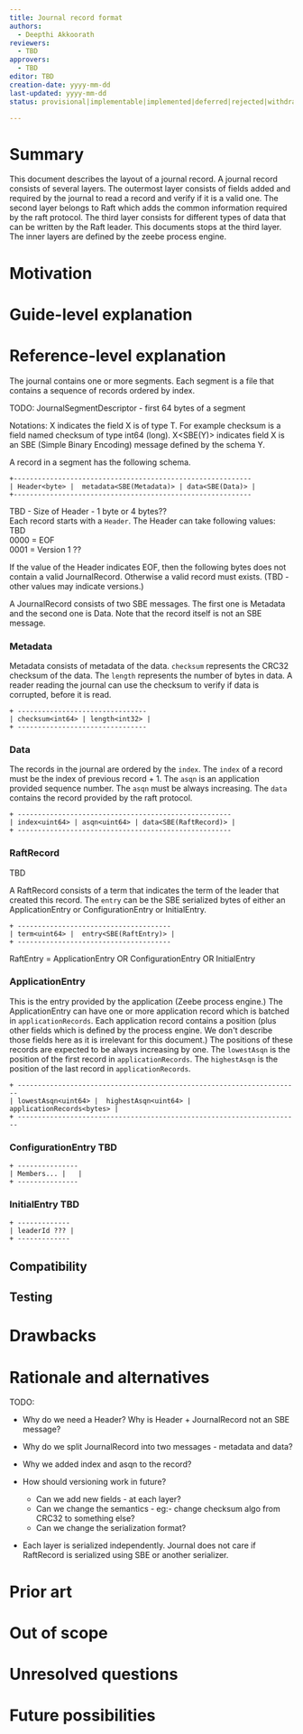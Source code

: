 ```yaml
---
title: Journal record format
authors:
  - Deepthi Akkoorath
reviewers:
  - TBD
approvers:
  - TBD
editor: TBD
creation-date: yyyy-mm-dd
last-updated: yyyy-mm-dd
status: provisional|implementable|implemented|deferred|rejected|withdrawn|replaced

---
```


# Summary
[summary]: #summary


This document describes the layout of a journal record. A journal record consists of several layers. The outermost layer consists of fields added and required by the journal to read a record and verify if it is a valid one. The second layer belongs to Raft which adds the common information required by the raft protocol. The third layer consists for different types of data that can be written by the Raft leader. This documents stops at the third layer. The inner layers are defined by the zeebe process engine.


# Motivation
[motivation]: #motivation

<!--
- [ ] Why are we doing this?
- [ ] What problem are we solving?
- [ ] What is the expected outcome?
-->

# Guide-level explanation
[guide-level-explanation]: #guide-level-explanation


# Reference-level explanation
[reference-level-explanation]: #reference-level-explanation

The journal contains one or more segments. Each segment is a file that contains a sequence of records ordered by index.


TODO: JournalSegmentDescriptor - first 64 bytes of a segment


Notations: X<T> indicates the field X is of type T. For example checksum<int64> is a field named checksum of type int64 (long).
X<SBE(Y)> indicates field X is an SBE (Simple Binary Encoding) message defined by the schema Y.


A record in a segment has the following schema.

```
+-----------------------------------------------------------
| Header<byte> |  metadata<SBE(Metadata)> | data<SBE(Data)> |
+-----------------------------------------------------------
```


TBD - Size of Header - 1 byte or 4 bytes??  
Each record starts with a `Header`. The Header can take following values:  
TBD  
0000 = EOF  
0001 = Version 1 ??

If the value of the Header indicates EOF, then the following bytes does not contain a valid JournalRecord. Otherwise a valid record must exists. (TBD - other values may indicate versions.)

A JournalRecord consists of two SBE messages. The first one is Metadata and the second one is Data.
Note that the record itself is not an SBE message.

### Metadata

Metadata consists of metadata of the data. `checksum` represents the CRC32 checksum of the data. The `length` represents the number of bytes in data. A reader reading the journal can use the checksum to verify if data is corrupted, before it is read.

```
+ --------------------------------
| checksum<int64> | length<int32> |
+ --------------------------------
```

### Data

The records in the journal are ordered by the `index`. The `index` of a record must be the index of previous record + 1.
The `asqn` is an application provided sequence number. The `asqn` must be always increasing. The `data` contains the record provided by the raft protocol.

```
+ -----------------------------------------------------
| index<uint64> | asqn<uint64> | data<SBE(RaftRecord)> |
+ -----------------------------------------------------
```

### RaftRecord

TBD

A RaftRecord consists of a term that indicates the term of the leader that created this record. The `entry` can be the SBE serialized bytes of either an ApplicationEntry or ConfigurationEntry or InitialEntry.

```
+ --------------------------------------
| term<uint64> |  entry<SBE(RaftEntry)> |
+ --------------------------------------
```

RaftEntry = ApplicationEntry OR ConfigurationEntry OR InitialEntry

### ApplicationEntry

This is the entry provided by the application (Zeebe process engine.) The ApplicationEntry can have one or more application record which is batched in `applicationRecords`. Each application record contains a position (plus other fields which is defined by the process engine. We don't describe those fields here as it is irrelevant for this document.) The positions of these records are expected to be always increasing by one. The `lowestAsqn` is the position of the first record in `applicationRecords`. The `highestAsqn` is the position of the last record in `applicationRecords`.

```
+ ----------------------------------------------------------------------
| lowestAsqn<uint64> |  highestAsqn<uint64> | applicationRecords<bytes> |
+ ----------------------------------------------------------------------
```

### ConfigurationEntry TBD

```
+ ---------------
| Members... |   |
+ ---------------
```

### InitialEntry TBD

```
+ -------------
| leaderId ??? |
+ -------------
```

## Compatibility


## Testing


# Drawbacks
[drawbacks]: #drawbacks

<!--
Why should we *not* do this?
-->

# Rationale and alternatives
[rationale-and-alternatives]: #rationale-and-alternatives

TODO:
- Why do we need a Header? Why is Header + JournalRecord not an SBE message?
- Why do we split JournalRecord into two messages - metadata and data?
- Why we added index and asqn to the record?
- How should versioning work in future?
    - Can we add new fields - at each layer?
    - Can we change the semantics - eg:- change checksum algo from CRC32 to something else?
    - Can we change the serialization format?

- Each layer is serialized independently. Journal does not care if RaftRecord is serialized using SBE or another serializer.


# Prior art
[prior-art]: #prior-art


# Out of scope
[out-of-scope]: #out-of-scope

<!--
Call out anything which is explicitly not part of this ZEP.
-->

# Unresolved questions
[unresolved-questions]: #unresolved-questions


# Future possibilities
[future-possibilities]: #future-possibilities
